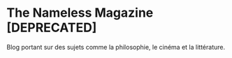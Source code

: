 # The Nameless Magazine [DEPRECATED]

Blog portant sur des sujets comme la philosophie, le cinéma
et la littérature.
